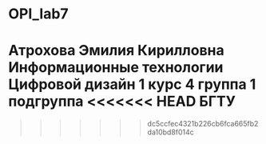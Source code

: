 # OPI_lab7
Атрохова
Эмилия
Кирилловна
Информационные технологии
Цифровой дизайн
1 курс 4 группа 1 подгруппа
<<<<<<< HEAD
БГТУ
=======

>>>>>>> dc5ccfec4321b226cb6fca665fb2da10bd8f014c

